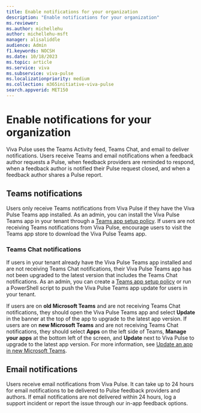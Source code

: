```yaml
---
title: Enable notifications for your organization
description: "Enable notifications for your organization"
ms.reviewer: 
ms.author: michellehu
author: michellehu-msft
manager: alisaliddle
audience: Admin
f1.keywords: NOCSH
ms.date: 10/18/2023
ms.topic: article
ms.service: viva
ms.subservice: viva-pulse
ms.localizationpriority: medium
ms.collection: m365initiative-viva-pulse  
search.appverid: MET150
---
```


# Enable notifications for your organization

Viva Pulse uses the Teams Activity feed, Teams Chat, and email to deliver notifications. Users receive Teams and email notifications when a feedback author requests a Pulse, when feedback providers are reminded to respond, when a feedback author is notified their Pulse request closed, and when a feedback author shares a Pulse report.

## Teams notifications

Users only receive Teams notifications from Viva Pulse if they have the Viva Pulse Teams app installed. As an admin, you can install the Viva Pulse Teams app in your tenant through a [Teams app setup policy](./manage-install-pin-viva-pulse-in-teams-admin-center.md). If users are not receiving Teams notifications from Viva Pulse, encourage users to visit the Teams app store to download the Viva Pulse Teams app.

### Teams Chat notifications

If users in your tenant already have the Viva Pulse Teams app installed and are not receiving Teams Chat notifications, their Viva Pulse Teams app has not been upgraded to the latest version that includes the Teams Chat notifications. As an admin, you can create a [Teams app setup policy](./manage-install-pin-viva-pulse-in-teams-admin-center.md) or run a PowerShell script to push the Viva Pulse Teams app update for users in your tenant.

If users are on **old Microsoft Teams** and are not receiving Teams Chat notifications, they should open the Viva Pulse Teams app and select **Update** in the banner at the top of the app to upgrade to the latest app version. If users are on **new Microsoft Teams** and are not receiving Teams Chat notifications, they should select **Apps** on the left side of Teams, **Manage your apps** at the bottom left of the screen, and **Update** next to Viva Pulse to upgrade to the latest app version. For more information, see [Update an app in new Microsoft Teams](https://support.microsoft.com/office/update-an-app-in-microsoft-teams-3d53d136-5c5d-4dfa-9602-01e6fdd8015b).

## Email notifications

Users receive email notifications from Viva Pulse. It can take up to 24 hours for email notifications to be delivered to Pulse feedback providers and authors. If email notifications are not delivered within 24 hours, log a support incident or report the issue through our in-app feedback options.
